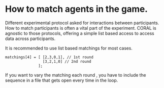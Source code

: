# How to match agents in the game. #

Different experimental protocol asked for interactions between participants. How to match participants is often a vital part of the experiment. CORAL is agnostic to those protocols, offering a simple list based access to access data across participants.

It is recommended to use list based matchings for most cases.

```
matchings[4] = [ [2,3,0,1], // 1st round
                 [3,2,1,0] // 2nd round
               ];
```

If you want to vary the matching each round , you have to include the sequence in a file that gets open every time in the loop.